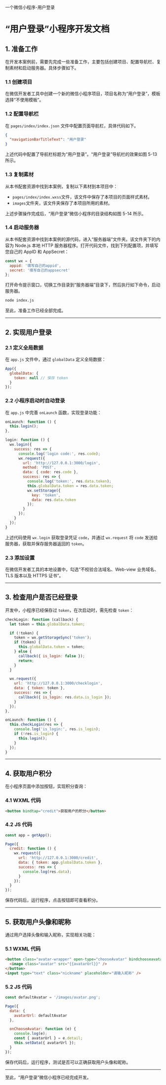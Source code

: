 一个微信小程序-用户登录
# “用户登录”小程序开发文档

## 1. 准备工作

在开发本案例前，需要先完成一些准备工作，主要包括创建项目、配置导航栏、复制素材和启动服务器。具体步骤如下。

### 1.1 创建项目

在微信开发者工具中创建一个新的微信小程序项目，项目名称为“用户登录”，模板选择“不使用模板”。

### 1.2 配置导航栏

在 `pages/index/index.json` 文件中配置页面导航栏，具体代码如下。

```json
{
  "navigationBarTitleText": "用户登录"
}
```

上述代码中配置了导航栏标题为“用户登录”。“用户登录”导航栏的效果如图 5-13 所示。

### 1.3 复制素材

从本书配套资源中找到本案例，复制以下素材到本项目中：

- `pages/index/index.wxss`文件，该文件中保存了本项目的页面样式素材。
- `images`文件夹，该文件夹保存了本项目所用的素材。

上述步骤操作完成后，“用户登录”微信小程序的目录结构如图 5-14 所示。

### 1.4 启动服务器

从本书配套资源中找到本案例的源代码，进入“服务器端”文件夹。该文件夹下的内容为 Node.js 本地 HTTP 服务器程序。打开代码文件，找到下列配置项，并填写您自己的 AppID 和 AppSecret：

```javascript
const wx = {
  appid: '填写自己的appid',
  secret: '填写自己的appsecret'
};
```

打开命令提示窗口，切换工作目录到“服务器端”目录下，然后执行如下命令，启动服务器。

```bash
node index.js
```

至此，准备工作已经全部完成。

---

## 2. 实现用户登录

### 2.1 定义全局数据

在 `app.js` 文件中，通过 `globalData` 定义全局数据：

```javascript
App({
  globalData: {
    token: null // 保存 token
  }
});
```

### 2.2 小程序启动时自动登录

在 `app.js` 中完善 `onLaunch` 函数，实现登录功能：

```javascript
onLaunch: function () {
  this.login();
},

login: function () {
  wx.login({
    success: res => {
      console.log('login code:', res.code);
      wx.request({
        url: 'http://127.0.0.1:3000/login',
        method: 'POST',
        data: { code: res.code },
        success: res => {
          console.log('token:', res.data.token);
          this.globalData.token = res.data.token;
          wx.setStorage({
            key: 'token',
            data: res.data.token
          });
        }
      });
    }
  });
}
```

上述代码使用 `wx.login` 获取登录凭证 `code`，并通过 `wx.request` 将 `code` 发送给服务器，获取并保存服务器返回的 `token`。

### 2.3 添加设置

在微信开发者工具的本地设置中，勾选“不校验合法域名、Web-view 业务域名、TLS 版本以及 HTTPS 证书”。

---

## 3. 检查用户是否已经登录

开发中，小程序已经保存过 `token`，在次启动时，需先检查 `token`：

```javascript
checkLogin: function (callback) {
  let token = this.globalData.token;

  if (!token) {
    token = wx.getStorageSync('token');
    if (token) {
      this.globalData.token = token;
    } else {
      callback({ is_login: false });
      return;
    }
  }

  wx.request({
    url: 'http://127.0.0.1:3000/checklogin',
    data: { token: token },
    success: res => {
      callback({ is_login: res.data.is_login });
    }
  });
},

onLaunch: function () {
  this.checkLogin(res => {
    console.log('is_login:', res.is_login);
    if (!res.is_login) {
      this.login();
    }
  });
}
```

---

## 4. 获取用户积分

在小程序页面中添加按钮，实现积分查询：

### 4.1 WXML 代码

```html
<button bindtap="credit">获取用户的积分</button>
```

### 4.2 JS 代码

```javascript
const app = getApp();

Page({
  credit: function () {
    wx.request({
      url: 'http://127.0.0.1:3000/credit',
      data: { token: app.globalData.token },
      success: res => {
        console.log(res.data);
      }
    });
  }
});
```

保存代码后，运行程序，点击按钮即可查看积分。

---

## 5. 获取用户头像和昵称

通过用户选择头像和输入昵称，实现相关功能：

### 5.1 WXML 代码

```html
<button class="avatar-wrapper" open-type="chooseAvatar" bindchooseavatar="onChooseAvatar">
  <image class="avatar" src="{{avatarUrl}}" />
</button>
<input type="text" class="nickname" placeholder="请输入昵称" />
```

### 5.2 JS 代码

```javascript
const defaultAvatar = '/images/avatar.png';

Page({
  data: {
    avatarUrl: defaultAvatar
  },

  onChooseAvatar: function (e) {
    console.log(e);
    const { avatarUrl } = e.detail;
    this.setData({ avatarUrl });
  }
});
```

保存代码后，运行程序，测试是否可以正确获取用户头像和昵称。

---

至此，“用户登录”微信小程序已经完成开发。

